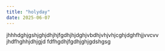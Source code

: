 ```yaml
---
title: "holyday"
date: 2025-06-07
---
```

jhhhdghjgshjghjdhjhjfgdhjhjdghjvbdhjvhjvhjcghjdghfhjjvvcvv
jhdfhghhjdhjgjd
fdfhgdhjfgdhjghjgdshgsg
